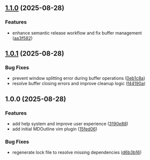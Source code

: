 ## [1.1.0](https://github.com/cegme/mdoutline/compare/v1.0.1...v1.1.0) (2025-08-28)


### Features

* enhance semantic release workflow and fix buffer management ([aa3f582](https://github.com/cegme/mdoutline/commit/aa3f5828c0725fe85fb2dc1051ae5db8df52edb4))

## [1.0.1](https://github.com/cegme/mdoutline/compare/v1.0.0...v1.0.1) (2025-08-28)


### Bug Fixes

* prevent window splitting error during buffer operations ([0eb1c8a](https://github.com/cegme/mdoutline/commit/0eb1c8a30c713ce0cfc465b33cef30022d4cf82d))
* resolve buffer closing errors and improve cleanup logic ([f44190a](https://github.com/cegme/mdoutline/commit/f44190ab9ae69567cc605b5081cdc2a5437b21be))

## 1.0.0 (2025-08-28)


### Features

* add help system and improve user experience ([3190e88](https://github.com/cegme/mdoutline/commit/3190e88e873cbd679864914d4feafec10a590d6f))
* add initial MDOutline vim plugin ([15fed06](https://github.com/cegme/mdoutline/commit/15fed06ecdf3ddc7b771de74e04a19c08d0d7778))


### Bug Fixes

* regenerate lock file to resolve missing dependencies ([d6b3b16](https://github.com/cegme/mdoutline/commit/d6b3b16d64364897b659525a0aa7c6dc7b62311f))
